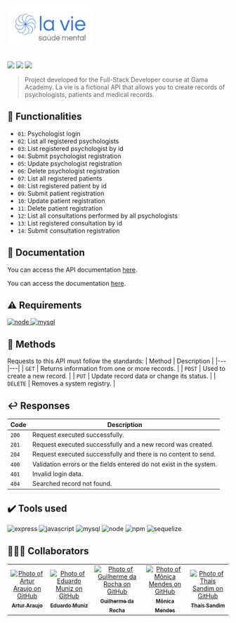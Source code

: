 # <img src="https://github.com/eduardohpb/HandsOn3-LaVie/raw/main/HandsOn3%20-%20LaVie/img/Image%2027-07-22%20at%2020.53.jpeg" height="100"/>

<p align="left">
<img src="http://img.shields.io/static/v1?label=STATUS&message=UNDER%20DEVELOPMENT&color=GREEN&style=for-the-badge"/>
<img src="https://img.shields.io/github/languages/count/MonicaIacy/la-vie?style=for-the-badge"/>
<img src="https://img.shields.io/github/repo-size/MonicaIacy/la-vie?style=for-the-badge"/>
</p>

> Project developed for the Full-Stack Developer course at Gama Academy. La vie is a fictional API that allows you to create records of psychologists, patients and medical records.


## :hammer: Functionalities

- `01`: Psychologist login
- `02`: List all registered psychologists
- `03`: List registered psychologist by id
- `04`: Submit psychologist registration
- `05`: Update psychologist registration
- `06`: Delete psychologist registration
- `07`: List all registered patients
- `08`: List registered patient by id
- `09`: Submit patient registration
- `10`: Update patient registration
- `11`: Delete patient registration
- `12`: List all consultations performed by all psychologists
- `13`: List registered consultation by id
- `14`: Submit consultation registration


## 📁 Documentation

You can access the API documentation [here]().

You can access the documentation [here](https://drive.google.com/file/d/1S51aOoelju98s_uhZ0ePqpWTD-rN8uip/view).


## :warning: Requirements

<a href="https://nodejs.org/en/"> <img src="https://cdn.jsdelivr.net/gh/devicons/devicon/icons/nodejs/nodejs-original.svg" alt="node" width="40" height="40"/> </a> <a href="https://www.mysql.com/"> <img src="https://cdn.jsdelivr.net/gh/devicons/devicon/icons/mysql/mysql-original.svg" alt="mysql" width="40" height="40"/> </a>


## 📝 Methods
Requests to this API must follow the standards:
| Method | Description |
|---|---|
| `GET` | Returns information from one or more records. |
| `POST` | Used to create a new record. |
| `PUT` | Update record data or change its status. |
| `DELETE` | Removes a system registry. |


## ↩️ Responses

| Code | Description |
|---|---|
| `200` | Request executed successfully.|
| `201` | Request executed successfully and a new record was created.|
| `204` | Request executed successfully and there is no content to send.|
| `400` | Validation errors or the fields entered do not exist in the system.|
| `401` | Invalid login data.|
| `404` | Searched record not found.|


## ✔️ Tools used

<p align="left"> <img src="https://icongr.am/devicon/express-original.svg?size=128&color=ffffff" alt="express" width="40" height="40"/> <img src="https://cdn.jsdelivr.net/gh/devicons/devicon/icons/javascript/javascript-original.svg" alt="javascript" width="40" height="40"/> <img src="https://cdn.jsdelivr.net/gh/devicons/devicon/icons/mysql/mysql-original.svg" alt="mysql" width="40" height="40"/> <img src="https://cdn.jsdelivr.net/gh/devicons/devicon/icons/nodejs/nodejs-original.svg" alt="node" width="40" height="40"/> <img src="https://cdn.jsdelivr.net/gh/devicons/devicon/icons/npm/npm-original-wordmark.svg" alt="npm" width="40" height="40"/> <img src="https://cdn.jsdelivr.net/gh/devicons/devicon/icons/sequelize/sequelize-original.svg" alt="sequelize" width="40" height="40"/> </p>


## 👨‍👨‍👧 Collaborators
<table>
  <tr>
    <td align="center">
      <a href="https://github.com/ArturAraujo07">
        <img src="https://avatars.githubusercontent.com/u/47503564?v=4" width="100px;" alt="Photo of Artur Araujo on GitHub"/><br>
        <sub>
          <b>Artur Araujo</b>
        </sub>
      </a>
    </td>
    <td align="center">
      <a href="https://github.com/eduardmuniz">
        <img src="https://ca.slack-edge.com/T03GMFFKYLW-U03LTA89T1P-932b0a3dfb62-512" width="100px;" alt="Photo of Eduardo Muniz on GitHub"/><br>
        <sub>
          <b>Eduardo Muniz</b>
        </sub>
      </a>
    </td>
    <td align="center">
      <a href="https://github.com/guisdarocha">
        <img src="https://avatars.githubusercontent.com/u/109170496?v=4" width="100px;" alt="Photo of Guilherme da Rocha on GitHub"/><br>
        <sub>
          <b>Guilherme da Rocha</b>
        </sub>
      </a>
    </td>
    <td align="center">
      <a href="https://github.com/MonicaIacy">
        <img src="https://avatars.githubusercontent.com/u/73076957?v=4" width="100px;" alt="Photo of Mônica Mendes on GitHub"/><br>
        <sub>
          <b>Mônica Mendes</b>
        </sub>
      </a>
    </td>
    <td align="center">
      <a href="https://github.com/thaisdsandim">
        <img src="https://avatars.githubusercontent.com/u/96362469?v=4" width="100px;" alt="Photo of Thaís Sandim on GitHub"/><br>
        <sub>
          <b>Thaís Sandim</b>
        </sub>
      </a>
    </td>
  </tr>
</table>
